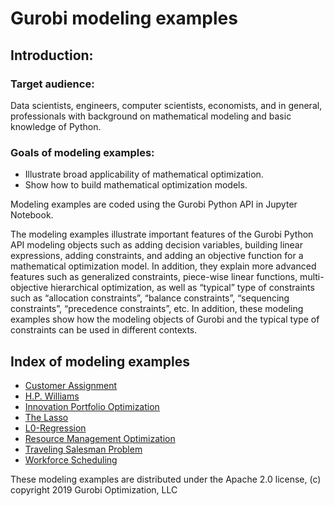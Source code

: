 # Gurobi modeling examples

## Introduction: 

### Target audience:
Data scientists, engineers, computer scientists, economists, and in general, professionals with background on mathematical modeling and basic knowledge of Python.

### Goals of modeling examples:
+ Illustrate  broad applicability of mathematical optimization.
+ Show how to build mathematical optimization models.

Modeling examples are coded using the Gurobi Python API in Jupyter Notebook.

The modeling examples illustrate important features of the Gurobi Python API modeling objects such as adding decision 
variables, building linear expressions, adding constraints, and adding an objective function for a mathematical optimization 
model. In addition, they explain more advanced features such as generalized constraints, piece-wise linear functions, 
multi-objective hierarchical optimization, as well as “typical” type of constraints such as “allocation constraints”, 
“balance constraints”, “sequencing constraints”, “precedence constraints”, etc. In addition, these modeling examples 
show how the modeling objects of Gurobi and the typical type of constraints can be used in different contexts.

## Index of modeling examples

- [Customer Assignment](https://github.com/Gurobi/modeling-examples/tree/master/customer_assignment)
- [H.P. Williams](https://github.com/Gurobi/modeling-examples/tree/master/hp_williams)
- [Innovation Portfolio Optimization](https://github.com/Gurobi/modeling-examples/tree/master/innovation_portfolio_optimization)
- [The Lasso](https://github.com/Gurobi/modeling-examples/tree/master/lasso)
- [L0-Regression](https://github.com/Gurobi/modeling-examples/tree/master/linear_regression)
- [Resource Management Optimization](https://github.com/Gurobi/modeling-examples/tree/master/rmo_fte_budget)
- [Traveling Salesman Problem](https://github.com/Gurobi/modeling-examples/tree/master/traveling_salesman)
- [Workforce Scheduling](https://github.com/Gurobi/modeling-examples/tree/master/workforce)


These modeling examples are distributed under the Apache 2.0 license, (c) copyright 2019 Gurobi Optimization, LLC
